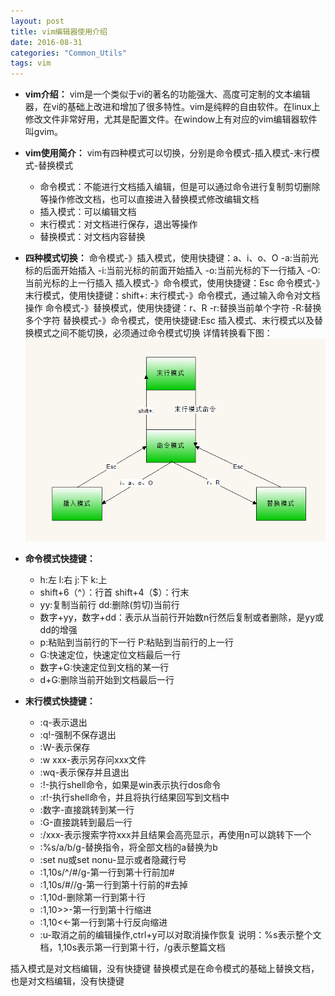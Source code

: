 ```yaml
---
layout: post
title: vim编辑器使用介绍
date: 2016-08-31
categories: "Common_Utils"
tags: vim
---
```

- **vim介绍：**
vim是一个类似于vi的著名的功能强大、高度可定制的文本编辑器，在vi的基础上改进和增加了很多特性。vim是纯粹的自由软件。在linux上修改文件非常好用，尤其是配置文件。在window上有对应的vim编辑器软件叫gvim。

- **vim使用简介：**
vim有四种模式可以切换，分别是命令模式-插入模式-末行模式-替换模式
	- 命令模式：不能进行文档插入编辑，但是可以通过命令进行复制剪切删除等操作修改文档，也可以直接进入替换模式修改编辑文档	
	- 插入模式：可以编辑文档
	- 末行模式：对文档进行保存，退出等操作
	- 替换模式：对文档内容替换

- **四种模式切换：**
命令模式-》插入模式，使用快捷键：a、i、o、O
	 -a:当前光标的后面开始插入
	 -i:当前光标的前面开始插入
	 -o:当前光标的下一行插入
	 -O:当前光标的上一行插入
插入模式-》命令模式，使用快捷键：Esc
命令模式-》末行模式，使用快捷键：shift+:
末行模式-》命令模式，通过输入命令对文档操作
命令模式-》替换模式，使用快捷键：r、R
	-r:替换当前单个字符
	-R:替换多个字符
替换模式-》命令模式，使用快捷键:Esc
插入模式、末行模式以及替换模式之间不能切换，必须通过命令模式切换
详情转换看下图：
![vimchange](/assets/yoting/post/commonUtils/vimChange.jpg)

- **命令模式快捷键：**
	- h:左 l:右 j:下 k:上
	- shift+6（^）：行首 shift+4（$）：行末
	- yy:复制当前行 dd:删除(剪切)当前行
	- 数字+yy，数字+dd：表示从当前行开始数n行然后复制或者删除，是yy或dd的增强
	- p:粘贴到当前行的下一行 P:粘贴到当前行的上一行 
	- G:快速定位，快速定位文档最后一行
	- 数字+G:快速定位到文档的某一行
	- d+G:删除当前开始到文档最后一行


- **末行模式快捷键：**
	- :q-表示退出
	- :q!-强制不保存退出
	- :W-表示保存
	- :w xxx-表示另存问xxx文件
	- :wq-表示保存并且退出
	- :!-执行shell命令，如果是win表示执行dos命令
	- :r!-执行shell命令，并且将执行结果回写到文档中
	- :数字-直接跳转到某一行
	- :G-直接跳转到最后一行
	- :/xxx-表示搜索字符xxx并且结果会高亮显示，再使用n可以跳转下一个
	- :%s/a/b/g-替换指令，将全部文档的a替换为b
	- :set nu或set nonu-显示或者隐藏行号
	- :1,10s/^/#/g-第一行到第十行前加#
	- :1,10s/#//g-第一行到第十行前的#去掉
	- :1,10d-删除第一行到第十行
	- :1,10>>-第一行到第十行缩进
	- :1,10<<-第一行到第十行反向缩进
	- :u-取消之前的编辑操作,ctrl+y可以对取消操作恢复
说明：%s表示整个文档，1,10s表示第一行到第十行，/g表示整篇文档

插入模式是对文档编辑，没有快捷键
替换模式是在命令模式的基础上替换文档，也是对文档编辑，没有快捷键

